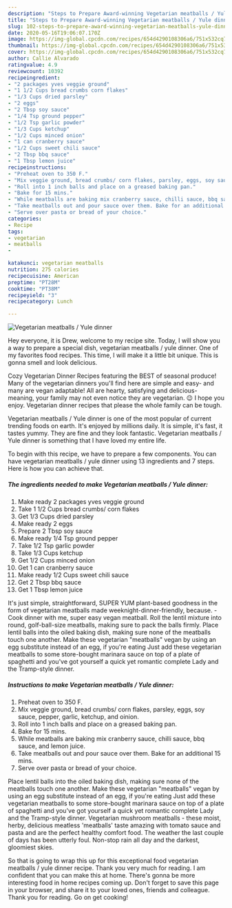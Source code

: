 ```yaml
---
description: "Steps to Prepare Award-winning Vegetarian meatballs / Yule dinner"
title: "Steps to Prepare Award-winning Vegetarian meatballs / Yule dinner"
slug: 102-steps-to-prepare-award-winning-vegetarian-meatballs-yule-dinner
date: 2020-05-16T19:06:07.170Z
image: https://img-global.cpcdn.com/recipes/654d4290108306a6/751x532cq70/vegetarian-meatballs-yule-dinner-recipe-main-photo.jpg
thumbnail: https://img-global.cpcdn.com/recipes/654d4290108306a6/751x532cq70/vegetarian-meatballs-yule-dinner-recipe-main-photo.jpg
cover: https://img-global.cpcdn.com/recipes/654d4290108306a6/751x532cq70/vegetarian-meatballs-yule-dinner-recipe-main-photo.jpg
author: Callie Alvarado
ratingvalue: 4.9
reviewcount: 10392
recipeingredient:
- "2 packages yves veggie ground"
- "1 1/2 Cups bread crumbs corn flakes"
- "1/3 Cups dried parsley"
- "2 eggs"
- "2 Tbsp soy sauce"
- "1/4 Tsp ground pepper"
- "1/2 Tsp garlic powder"
- "1/3 Cups ketchup"
- "1/2 Cups minced onion"
- "1 can cranberry sauce"
- "1/2 Cups sweet chili sauce"
- "2 Tbsp bbq sauce"
- "1 Tbsp lemon juice"
recipeinstructions:
- "Preheat oven to 350 F."
- "Mix veggie ground, bread crumbs/ corn flakes, parsley, eggs, soy sauce, pepper, garlic, ketchup, and oinion."
- "Roll into 1 inch balls and place on a greased baking pan."
- "Bake for 15 mins."
- "While meatballs are baking mix cranberry sauce, chilli sauce, bbq sauce, and lemon juice."
- "Take meatballs out and pour sauce over them. Bake for an additional 15 mins."
- "Serve over pasta or bread of your choice."
categories:
- Recipe
tags:
- vegetarian
- meatballs
- 

katakunci: vegetarian meatballs  
nutrition: 275 calories
recipecuisine: American
preptime: "PT28M"
cooktime: "PT38M"
recipeyield: "3"
recipecategory: Lunch

---
```



![Vegetarian meatballs / Yule dinner](https://img-global.cpcdn.com/recipes/654d4290108306a6/751x532cq70/vegetarian-meatballs-yule-dinner-recipe-main-photo.jpg)

Hey everyone, it is Drew, welcome to my recipe site. Today, I will show you a way to prepare a special dish, vegetarian meatballs / yule dinner. One of my favorites food recipes. This time, I will make it a little bit unique. This is gonna smell and look delicious.

Cozy Vegetarian Dinner Recipes featuring the BEST of seasonal produce! Many of the vegetarian dinners you&#39;ll find here are simple and easy- and many are vegan adaptable! All are hearty, satisfying and delicious- meaning, your family may not even notice they are vegetarian. 😉 I hope you enjoy. Vegetarian dinner recipes that please the whole family can be tough.

Vegetarian meatballs / Yule dinner is one of the most popular of current trending foods on earth. It's enjoyed by millions daily. It is simple, it's fast, it tastes yummy. They are fine and they look fantastic. Vegetarian meatballs / Yule dinner is something that I have loved my entire life.


To begin with this recipe, we have to prepare a few components. You can have vegetarian meatballs / yule dinner using 13 ingredients and 7 steps. Here is how you can achieve that.

<!--inarticleads1-->

##### The ingredients needed to make Vegetarian meatballs / Yule dinner:

1. Make ready 2 packages yves veggie ground
1. Take 1 1/2 Cups bread crumbs/ corn flakes
1. Get 1/3 Cups dried parsley
1. Make ready 2 eggs
1. Prepare 2 Tbsp soy sauce
1. Make ready 1/4 Tsp ground pepper
1. Take 1/2 Tsp garlic powder
1. Take 1/3 Cups ketchup
1. Get 1/2 Cups minced onion
1. Get 1 can cranberry sauce
1. Make ready 1/2 Cups sweet chili sauce
1. Get 2 Tbsp bbq sauce
1. Get 1 Tbsp lemon juice


It&#39;s just simple, straightforward, SUPER YUM plant-based goodness in the form of vegetarian meatballs made weeknight-dinner-friendly, because. - Cook dinner with me, super easy vegan meatball. Roll the lentil mixture into round, golf-ball-size meatballs, making sure to pack the balls firmly. Place lentil balls into the oiled baking dish, making sure none of the meatballs touch one another. Make these vegetarian &#34;meatballs&#34; vegan by using an egg substitute instead of an egg, if you&#39;re eating Just add these vegetarian meatballs to some store-bought marinara sauce on top of a plate of spaghetti and you&#39;ve got yourself a quick yet romantic complete Lady and the Tramp-style dinner. 

<!--inarticleads2-->

##### Instructions to make Vegetarian meatballs / Yule dinner:

1. Preheat oven to 350 F.
1. Mix veggie ground, bread crumbs/ corn flakes, parsley, eggs, soy sauce, pepper, garlic, ketchup, and oinion.
1. Roll into 1 inch balls and place on a greased baking pan.
1. Bake for 15 mins.
1. While meatballs are baking mix cranberry sauce, chilli sauce, bbq sauce, and lemon juice.
1. Take meatballs out and pour sauce over them. Bake for an additional 15 mins.
1. Serve over pasta or bread of your choice.


Place lentil balls into the oiled baking dish, making sure none of the meatballs touch one another. Make these vegetarian &#34;meatballs&#34; vegan by using an egg substitute instead of an egg, if you&#39;re eating Just add these vegetarian meatballs to some store-bought marinara sauce on top of a plate of spaghetti and you&#39;ve got yourself a quick yet romantic complete Lady and the Tramp-style dinner. Vegetarian mushroom meatballs - these moist, herby, delicious meatless &#39;meatballs&#39; taste amazing with tomato sauce and pasta and are the perfect healthy comfort food. The weather the last couple of days has been utterly foul. Non-stop rain all day and the darkest, gloomiest skies. 

So that is going to wrap this up for this exceptional food vegetarian meatballs / yule dinner recipe. Thank you very much for reading. I am confident that you can make this at home. There's gonna be more interesting food in home recipes coming up. Don't forget to save this page in your browser, and share it to your loved ones, friends and colleague. Thank you for reading. Go on get cooking!
